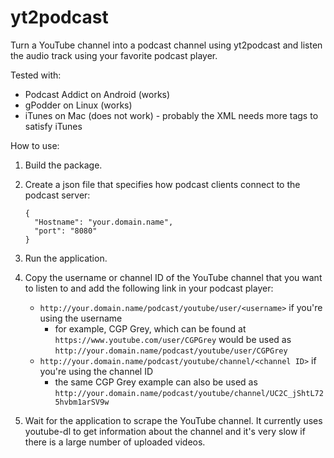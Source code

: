 # yt2podcast
Turn a YouTube channel into a podcast channel using yt2podcast and listen the audio track using your favorite podcast player.

Tested with:
  - Podcast Addict on Android (works)
  - gPodder on Linux (works)
  - iTunes on Mac (does not work) - probably the XML needs more tags to satisfy iTunes
  
How to use:
  1. Build the package.
  2. Create a json file that specifies how podcast clients connect to the podcast server:
      ```
      {
        "Hostname": "your.domain.name",
        "port": "8080"
      }
      ```
  3. Run the application.
  4. Copy the username or channel ID of the YouTube channel that you want to listen to and add the following link in your podcast player:
  		- `http://your.domain.name/podcast/youtube/user/<username>` if you're using the username
  			- for example, CGP Grey, which can be found at `https://www.youtube.com/user/CGPGrey` would be used as `http://your.domain.name/podcast/youtube/user/CGPGrey`
  		- `http://your.domain.name/podcast/youtube/channel/<channel ID>` if you're using the channel ID
  			- the same CGP Grey example can also be used as `http://your.domain.name/podcast/youtube/channel/UC2C_jShtL725hvbm1arSV9w`

5. Wait for the application to scrape the YouTube channel. It currently uses youtube-dl to get information about the channel and it's very slow if there is a large number of uploaded videos. 
